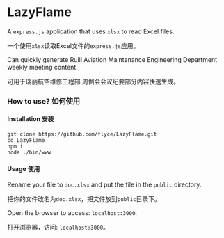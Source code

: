 # LazyFlame

A `express.js` application that uses `xlsx` to read Excel files.

一个使用`xlsx`读取Excel文件的`express.js`应用。

Can quickly generate Ruili Aviation Maintenance Engineering Department weekly meeting content.

可用于瑞丽航空维修工程部 周例会会议纪要部分内容快速生成。

### How to use? 如何使用
#### Installation 安装
```
git clone https://github.com/flyce/LazyFlame.git
cd LazyFlame
npm i
node ./bin/www
```

#### Usage 使用

Rename your file to `doc.xlsx` and put the file in the `public` directory.

把你的文件改名为`doc.xlsx`，把文件放到`public`目录下。

Open the browser to access: `localhost:3000`.

打开浏览器，访问: `localhost:3000`。


